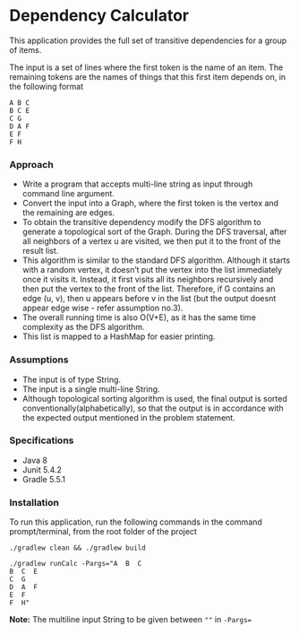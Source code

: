 Dependency Calculator
=====================

This application provides the full set of transitive dependencies for a group of items.

The input is a set of lines where the first token is the name of an item.
The remaining tokens are the names of things that this first item depends on, in the following format

```
A B C
B C E
C G
D A F
E F
F H
```

### Approach

- Write a program that accepts multi-line string as input through command line argument.
- Convert the input into a Graph, where the first token is the vertex and the remaining are edges.
- To obtain the transitive dependency modify the DFS algorithm to generate a topological sort of the Graph.
  During the DFS traversal, after all neighbors of a vertex u are visited, we then put it to the front of the result list.
- This algorithm is similar to the standard DFS algorithm. Although it starts with a random vertex, it doesn’t put the vertex into the list immediately once it visits it.
  Instead, it first visits all its neighbors recursively and then put the vertex to the front of the list. 
  Therefore, if G contains an edge (u, v), then u appears before v in the list (but the output doesnt appear edge wise - refer assumption no.3).
- The overall running time is also O(V+E), as it has the same time complexity as the DFS algorithm.
- This list is mapped to a HashMap for easier printing.     

### Assumptions

- The input is of type String.
- The input is a single multi-line String.
- Although topological sorting algorithm is used, the final output is sorted conventionally(alphabetically),
  so that the output is in accordance with the expected output mentioned in the problem statement.

### Specifications 

- Java 8
- Junit 5.4.2
- Gradle 5.5.1

### Installation

To run this application, run the following commands in the command prompt/terminal, from the root folder of the project

```
./gradlew clean && ./gradlew build
```

```
./gradlew runCalc -Pargs="A  B  C
B  C  E
C  G
D  A  F
E  F
F  H"
```
**Note:**  The multiline input String to be given between `""` in `-Pargs=`
